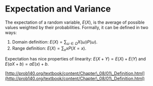 # Expectation and Variance

The expectation of a random variable, $E(X)$, is the average of possible values weighted by their probabilities. Formally, it can be defined in two ways:

1. Domain definition: $E(X) = \sum_{\omega \in \Omega} X(\omega) P(\omega)$.
2. Range definition: $E(X) = \sum_x x P(X = x)$.

Expectation has nice properties of linearity: $E(X + Y) = E(X) + E(Y)$ and $E(aX + b) = aE(x) + b$.

[http://prob140.org/textbook/content/Chapter\_08/01\_Definition.html](http://prob140.org/textbook/content/Chapter\_08/01\_Definition.html)
